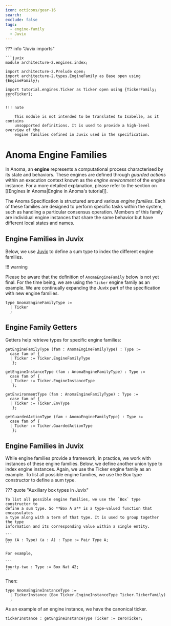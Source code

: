 ```yaml
---
icon: octicons/gear-16
search:
exclude: false
tags:
  - engine-family
  - Juvix
---
```



??? info "Juvix imports"

    ```juvix
    module architecture-2.engines.index;

    import architecture-2.Prelude open;
    import architecture-2.types.EngineFamily as Base open using {EngineFamily};

    import tutorial.engines.Ticker as Ticker open using {TickerFamily; zeroTicker};
    ```

    !!! note 

        This module is not intended to be translated to Isabelle, as it contains
        unsopported definitions. It is used to provide a high-level overview of the
        engine families defined in Juvix used in the specification.

# Anoma Engine Families

In Anoma, an **engine** represents a computational process characterised by its
state and behaviors. These engines are defined through _guarded actions_
within an execution context known as the _engine environment_ of the engine
instance. For a more detailed explanation, please refer to the section on
[[Engines in Anoma|Engine in Anoma's tutorial]].

The Anoma Specification is structured around various _engine families_. Each of
these families are designed to perform specific tasks within the system, such as handling
a particular consensus operation. Members of this family are individual engine
instances that share the same behavior but have different local states and
names.

## Engine Families in Juvix

Below, we use [Juvix](https://docs.juvix.org) to define a sum type to
index the different engine families. 

!!! warning

  Please be aware that the definition of `AnomaEngineFamily` below is not yet final.
  For the time being, we are using the `Ticker` engine family as an example.
  We are continually expanding the Juvix part of the specification with new engine families.

```juvix
type AnomaEngineFamilyType :=
  | Ticker
  ;
```

## Engine Family Getters

Getters help retrieve types for specific engine families:

```juvix
getEngineFamilyType (fam : AnomaEngineFamilyType) : Type :=
  case fam of { 
  | Ticker := Ticker.EngineFamilyType
   };
```

```juvix
getEngineInstanceType (fam : AnomaEngineFamilyType) : Type :=
  case fam of { 
  | Ticker := Ticker.EngineInstanceType
   };
```

```juvix
getEnvironmentType (fam : AnomaEngineFamilyType) : Type :=
  case fam of { 
  | Ticker := Ticker.EnvType
   };
```

```juvix
getGuardedActionType (fam : AnomaEngineFamilyType) : Type :=
  case fam of { 
  | Ticker := Ticker.GuardedActionType
   };
```

## Engine Families in Juvix

While engine families provide a framework, in practice, we work with instances
of these engine families. Below, we define another union type to index engine
instances. Again, we use the Ticker engine family as an example. To list all
possible engine families, we use the Box type constructor to define a sum type.

??? quote "Auxiliary box types in Juvix" 

    To list all possible engine families, we use the `Box` type constructor to
    define a sum type. So **Box A a** is a type-valued function that encapsulates
    a type along with a term of that type. It is used to group together the type
    information and its corresponding value within a single entity.

    ```
    Box (A : Type) (a : A) : Type := Pair Type A;
    ```

    For example, 
      
    ```
    fourty-two : Type := Box Nat 42;
    ```

Then:

```
type AnomaEngineInstanceType :=
  | TickerInstance (Box Ticker.EngineInstanceType Ticker.TickerFamily)
  ;
```

As an example of an engine instance, we have the canonical ticker. 

```
tickerInstance : getEngineInstanceType Ticker := zeroTicker;
```

